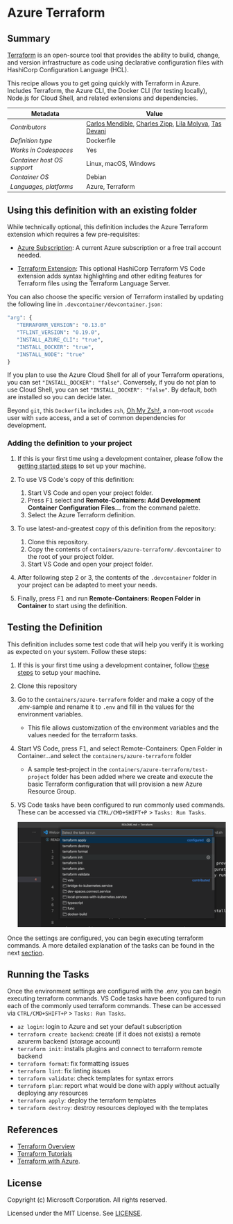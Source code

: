 # Azure Terraform

## Summary

[Terraform](https://www.terraform.io/) is an open-source tool that provides the ability to build, change, and version infrastructure as code using declarative configuration files with HashiCorp Configuration Language (HCL).

This recipe allows you to get going quickly with Terraform in Azure. Includes Terraform, the Azure CLI, the Docker CLI (for testing locally), Node.js for Cloud Shell, and related extensions and dependencies.

| Metadata | Value |  
|----------|-------|
| *Contributors* | [Carlos Mendible](https://github.com/cmendible), [Charles Zipp](https://github.com/charleszipp), [Lila Molyva](https://github.com/norelina), [Tas Devani](https://github.com/tasdevani21)  |
| *Definition type* | Dockerfile |
| *Works in Codespaces* | Yes |
| *Container host OS support* | Linux, macOS, Windows |
| *Container OS* | Debian |
| *Languages, platforms* | Azure, Terraform |

## Using this definition with an existing folder

While technically optional, this definition includes the Azure Terraform extension which requires a few pre-requisites:

- [Azure Subscription](https://azure.microsoft.com): A current Azure subscription or a free trail account needed.

- [Terraform Extension](https://marketplace.visualstudio.com/items?itemName=HashiCorp.terraform): This optional HashiCorp Terraform VS Code extension adds syntax highlighting and other editing features for Terraform files using the Terraform Language Server.

You can also choose the specific version of Terraform installed by updating the following line in `.devcontainer/devcontainer.json`:

```Dockerfile
"arg": {
   "TERRAFORM_VERSION": "0.13.0"
   "TFLINT_VERSION": "0.19.0",
   "INSTALL_AZURE_CLI": "true",
   "INSTALL_DOCKER": "true",
   "INSTALL_NODE": "true"
}
```

If you plan to use the Azure Cloud Shell for all of your Terraform operations, you can set `"INSTALL_DOCKER": "false"`. Conversely, if you do not plan to use Cloud Shell, you can set `"INSTALL_DOCKER": "false"`. By default, both are installed so you can decide later.

Beyond `git`, this `Dockerfile` includes `zsh`, [Oh My Zsh!](https://ohmyz.sh/), a non-root `vscode` user with `sudo` access, and a set of common dependencies for development.

### Adding the definition to your project

1. If this is your first time using a development container, please follow the [getting started steps](https://aka.ms/vscode-remote/containers/getting-started) to set up your machine.

2. To use VS Code's copy of this definition:
   1. Start VS Code and open your project folder.
   2. Press <kbd>F1</kbd> select and **Remote-Containers: Add Development Container Configuration Files...** from the command palette.
   3. Select the Azure Terraform definition.

3. To use latest-and-greatest copy of this definition from the repository:
   1. Clone this repository.
   2. Copy the contents of `containers/azure-terraform/.devcontainer` to the root of your project folder.
   3. Start VS Code and open your project folder.

4. After following step 2 or 3, the contents of the `.devcontainer` folder in your project can be adapted to meet your needs.

5. Finally, press <kbd>F1</kbd> and run **Remote-Containers: Reopen Folder in Container** to start using the definition.

## Testing the Definition

This definition includes some test code that will help you verify it is working as expected on your system. Follow these steps:

1. If this is your first time using a development container, follow [these steps](https://code.visualstudio.com/docs/remote/containers#_getting-started) to setup your machine.
2. Clone this repository
3. Go to the `containers/azure-terraform` folder and make a copy of the .env-sample and rename it to `.env` and fill in the values for the environment variables.

   - This file allows customization of the environment variables and the values needed for the terraform tasks.

4. Start VS Code, press <kbd>F1</kbd>, and select Remote-Containers: Open Folder in Container...and select the `containers/azure-terraform` folder

   - A sample test-project in the `containers/azure-terraform/test-project` folder has been added where we create and execute the basic Terraform configuration that will provision a new Azure Resource Group.

5. VS Code tasks have been configured to run commonly used commands. These can be accessed via `CTRL/CMD+SHIFT+P` > `Tasks: Run Tasks`.

   ![Run Terraform Tasks](test-project/assets/Terraform_tasks.png)

Once the settings are configured, you can begin executing terraform commands. A more detailed explanation of the tasks can be found in the next [section](#running-the-tasks).

## Running the Tasks

Once the environment settings are configured with the .env, you can begin executing terraform commands. VS Code tasks have been configured to run each of the commonly used terraform commands. These can be accessed via `CTRL/CMD+SHIFT+P` > `Tasks: Run Tasks`.

- `az login`: login to Azure and set your default subscription
- `terraform create backend`: create (if it does not exists) a remote azurerm backend (storage account)
- `terraform init`: installs plugins and connect to terraform remote backend
- `terraform format`: fix formatting issues
- `terraform lint`: fix linting issues
- `terraform validate`: check templates for syntax errors
- `terraform plan`: report what would be done with apply without actually deploying any resources
- `terraform apply`: deploy the terraform templates
- `terraform destroy`: destroy resources deployed with the templates

## References

- [Terraform Overview](https://www.terraform.io/intro/index.html)
- [Terraform Tutorials](https://learn.hashicorp.com/terraform?utm_source=terraform_io)
- [Terraform with Azure](https://docs.microsoft.com/en-us/azure/terraform/terraform-overview).

## License

Copyright (c) Microsoft Corporation. All rights reserved.

Licensed under the MIT License. See [LICENSE](https://github.com/Microsoft/vscode-dev-containers/blob/master/LICENSE).
